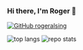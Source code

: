 ### Hi there, I'm Roger 👋

[![GitHub rogeralsing](https://img.shields.io/github/followers/rogeralsing?label=follow&style=social)](https://github.com/rogeralsing)


![top langs](https://github-readme-stats.vercel.app/api/top-langs/?username=rogeralsing&hide=jupyter%20notebook,html,javascript&theme=radical&langs_count=3)
![repo stats](https://github-readme-stats.vercel.app/api?username=rogeralsing&show_icons=true&line_height=27&theme=radical)
